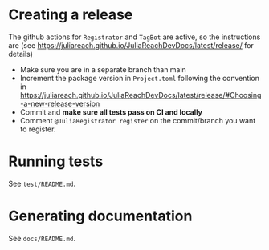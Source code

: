 # Creating a release

The github actions for `Registrator` and 
`TagBot` are active, so the instructions are 
(see https://juliareach.github.io/JuliaReachDevDocs/latest/release/ for details)

- Make sure you are in a separate branch than main
- Increment the package version in `Project.toml` following the convention in https://juliareach.github.io/JuliaReachDevDocs/latest/release/#Choosing-a-new-release-version 
- Commit and **make sure all tests pass on CI and locally**
- Comment `@JuliaRegistrator register` on the commit/branch you want to register.


# Running tests

See `test/README.md`.


# Generating documentation

See `docs/README.md`.
